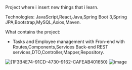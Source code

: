 Project where i insert new things that i learn.

Technologies:
JavaScript,React,Java,Spring Boot 3,Spring JPA,Bootstrap,MySQL,Axios,Maven.

What contains the project:
- Tasks and Employee management with Fron-end with Routes,Components,Services  Back-end REST services,DTO,Controller,Mapper,Repository.

![{1F3B4E74-91CD-4730-9162-CAFEAB401650}](https://github.com/user-attachments/assets/400a7290-68a7-4963-ac30-2e0a1841038b)
![image](https://github.com/user-attachments/assets/2b4d6b41-1fa5-41e1-92b5-b7f97a9e04c5)
